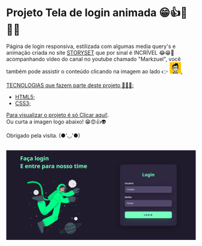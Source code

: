 <h1>Projeto Tela de login animada 😁👍🚀🧑‍🚀</h1>

Página de login responsiva, estilizada com algumas media query's e animação criada no site <a href="https://storyset.com/">STORYSET</a> que por sinal é INCRÍVEL  😂😁🚀 acompanhando vídeo do canal no youtube chamado "Markzuel", você também pode assistir o conteúdo clicando na imagem ao lado 👉 <a target="_blank" href="https://www.youtube.com/watch?v=69-WfrVBli8&ab_channel=Markzuel"><img width="30px" src="./assets\img\channels4_profile.jpg" alt="canal-markzuel" >.

TECNOLOGIAS que fazem parte deste projeto 🧑‍🚀🚀:

- HTML5;
- CSS3;

Para visualizar o projeto é só <a target="_blank" href="https://robertojunnior.github.io/projeto-tela-de-login/"> Clicar aqui!</a>. <br>
Ou curta a imagen logo abaixo! 😁😍👍👽


Obrigado pela visita. (●'◡'●) 
<br>
<br>

<div align="center">
<a target="_blank" href="https://robertojunnior.github.io/projeto-tela-de-login/">
    <img width="" src="./assets/img/screencapture.png" alt="site-mundo-geek">
</a>
</div>

